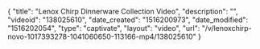 {
    "title": "Lenox Chirp Dinnerware Collection Video",
    "description": "",
    "videoid": "138025610",
    "date_created": "1516200973",
    "date_modified": "1516202054",
    "type": "captivate",
    "layout": "video",
    "url": "\/v\/lenoxchirp-novo-1017393278-1041060650-113166-mp4\/138025610"
}